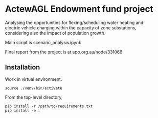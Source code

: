 # ActewAGL Endowment fund project

Analysing the opportunities for flexing/scheduling water heating and electric vehicle charging within the capacity of zone substations, considering also the impact of population growth.

Main script is scenario_analysis.ipynb

Final report from the project is at apo.org.au/node/331066

## Installation

Work in virtual environment.
```
source ./venv/bin/activate
```

From the top-level directory,
```
pip install -r /path/to/requirements.txt
pip install -e .
```
